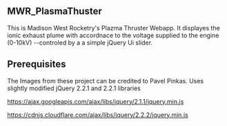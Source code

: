 ## MWR_PlasmaThuster
This is Madison West Rocketry's Plazma Thruster Webapp. It displayes the ionic exhaust plume with accordnace
to the voltage supplied to the engine (0-10kV) --controled by a a simple jQuery Ui slider. 

## Prerequisites
The Images from these project can be credited to Pavel Pinkas. Uses slightly modified jQuery 2.2.1 and 2.2.1 libraries 

https://ajax.googleapis.com/ajax/libs/jquery/2.1.1/jquery.min.js

https://cdnjs.cloudflare.com/ajax/libs/jquery/2.2.2/jquery.min.js
